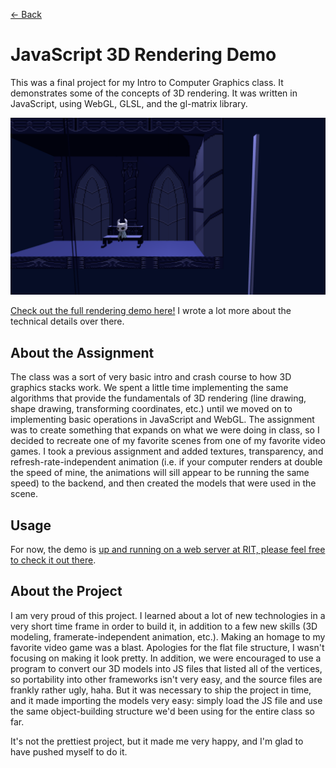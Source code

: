 [← Back](/)

# JavaScript 3D Rendering Demo

This was a final project for my Intro to Computer Graphics class. It demonstrates some of the concepts of 3D rendering. It was written in JavaScript, using WebGL, GLSL, and the gl-matrix library.

![A screenshot from the rendering demo, depicting a scene from Hollow Knight: The Knight sitting on a bench in the City of Tears with rain crossing in front of the viewer](/assets/img/js3drd_screenshot.png)

[Check out the full rendering demo here!](https://people.rit.edu/pps3941/GraphicsFinal/cityoftears.html) I wrote a lot more about the technical details over there.

## About the Assignment

The class was a sort of very basic intro and crash course to how 3D graphics stacks work. We spent a little time implementing the same algorithms that provide the fundamentals of 3D rendering (line drawing, shape drawing, transforming coordinates, etc.) until we moved on to implementing basic operations in JavaScript and WebGL. The assignment was to create something that expands on what we were doing in class, so I decided to recreate one of my favorite scenes from one of my favorite video games. I took a previous assignment and added textures, transparency, and refresh-rate-independent animation (i.e. if your computer renders at double the speed of mine, the animations will sill appear to be running the same speed) to the backend, and then created the models that were used in the scene.

## Usage

For now, the demo is [up and running on a web server at RIT, please feel free to check it out there](https://people.rit.edu/pps3941/GraphicsFinal/cityoftears.html).

## About the Project

I am very proud of this project. I learned about a lot of new technologies in a very short time frame in order to build it, in addition to a few new skills (3D modeling, framerate-independent animation, etc.). Making an homage to my favorite video game was a blast. Apologies for the flat file structure, I wasn't focusing on making it look pretty. In addition, we were encouraged to use a program to convert our 3D models into JS files that listed all of the vertices, so portability into other frameworks isn't very easy, and the source files are frankly rather ugly, haha. But it was necessary to ship the project in time, and it made importing the models very easy: simply load the JS file and use the same object-building structure we'd been using for the entire class so far.

It's not the prettiest project, but it made me very happy, and I'm glad to have pushed myself to do it.
